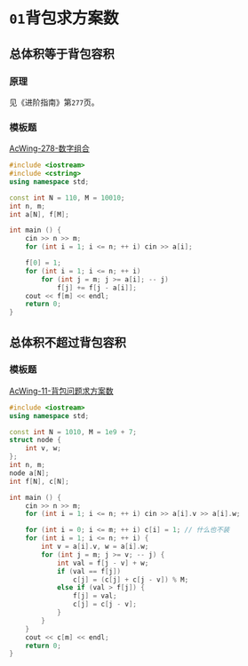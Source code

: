 # `01`背包求方案数

## 总体积等于背包容积

### 原理

见《进阶指南》第`277`页。

### 模板题

[AcWing-278-数字组合](https://www.acwing.com/problem/content/280/)

```cpp
#include <iostream>
#include <cstring>
using namespace std;

const int N = 110, M = 10010;
int n, m;
int a[N], f[M];

int main () {
    cin >> n >> m;
    for (int i = 1; i <= n; ++ i) cin >> a[i];

    f[0] = 1;
    for (int i = 1; i <= n; ++ i)
        for (int j = m; j >= a[i]; -- j)
            f[j] += f[j - a[i]];
    cout << f[m] << endl;
    return 0;
}
```

## 总体积不超过背包容积

### 模板题

[AcWing-11-背包问题求方案数](https://www.acwing.com/problem/content/description/11/)

```cpp
#include <iostream>
using namespace std;

const int N = 1010, M = 1e9 + 7;
struct node {
    int v, w;
};
int n, m;
node a[N];
int f[N], c[N];

int main () {
    cin >> n >> m;
    for (int i = 1; i <= n; ++ i) cin >> a[i].v >> a[i].w;

    for (int i = 0; i <= m; ++ i) c[i] = 1; // 什么也不装
    for (int i = 1; i <= n; ++ i) {
        int v = a[i].v, w = a[i].w;
        for (int j = m; j >= v; -- j) {
            int val = f[j - v] + w;
            if (val == f[j])
                c[j] = (c[j] + c[j - v]) % M;
            else if (val > f[j]) {
                f[j] = val;
                c[j] = c[j - v];
            }
        }
    }
    cout << c[m] << endl;
    return 0;
}
```



